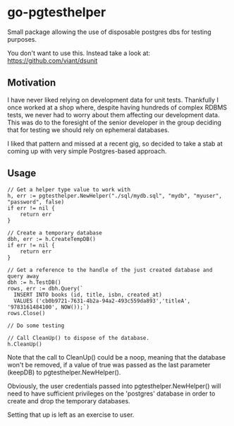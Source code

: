 # go-pgtesthelper
Small package allowing the use of disposable postgres dbs for testing purposes.

You don't want to use this.  Instead take a look at: https://github.com/viant/dsunit

<a name="Motivation"></a>

## Motivation
I have never liked relying on development data for unit tests.  Thankfully I once worked at a shop where, despite having hundreds of complex RDBMS tests, we never had to worry about them affecting our development data.  This was do to the foresight of the senior developer in the group deciding that for testing we should rely on ephemeral databases.

I liked that pattern and missed at a recent gig, so decided to take a stab at coming up with very simple Postgres-based approach.

<a name="Usage"></a>

## Usage
```
// Get a helper type value to work with
h, err := pgtesthelper.NewHelper("./sql/mydb.sql", "mydb", "myuser", "password", false)
if err != nil {
    return err
}

// Create a temporary database
dbh, err := h.CreateTempDB()
if err != nil {
    return err
}

// Get a reference to the handle of the just created database and query away
dbh := h.TestDB()
rows, err := dbh.Query(`
  INSERT INTO books (id, title, isbn, created_at) 
  VALUES ('cb0b9721-7631-4b2a-94a2-493c559da893','titleA', '9783161484100', NOW());`)
rows.Close()

// Do some testing

// Call CleanUp() to dispose of the database.
h.CleanUp()
```

Note that the call to CleanUp() could be a noop, meaning that the database won't be removed, if a value of true was passed as the last parameter (keepDB) to pgtesthelper.NewHelper().

Obviously, the user credentials passed into pgtesthelper.NewHelper() will need to have sufficient privileges on the 'postgres' database in order to create and drop the temporary databases.

Setting that up is left as an exercise to user.
